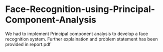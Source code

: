 # Face-Recognition-using-Principal-Component-Analysis

We had to implement Principal component analysis to develop a face recognition system. Further explaination and problem statement has been provided in report.pdf
